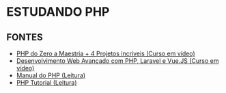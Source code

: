 # ESTUDANDO PHP

## FONTES

- <a href="https://www.udemy.com/course/php-do-zero-a-maestria-com-projetos-incriveis/">
      PHP do Zero a Maestria + 4 Projetos incríveis (Curso em vídeo)
  </a>
- <a href="https://www.udemy.com/course/curso-completo-do-desenvolvedor-laravel/">
      Desenvolvimento Web Avançado com PHP, Laravel e Vue.JS (Curso em vídeo)
  </a>
- <a href="https://www.php.net/manual/pt_BR/index.php">
      Manual do PHP (Leitura)
    </a>
- <a href="http://www.tutorialspoint.com/php/index.htm">
      PHP Tutorial (Leitura)
    </a>
